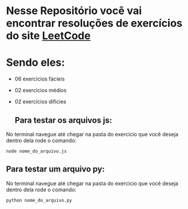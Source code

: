 # Nesse Repositório você vai encontrar resoluções de exercícios do site **[ LeetCode ](https://wa.me/5512982241763)** 
# Sendo eles:
* 06 exercícios fácieis
* 02 exercícios médios
* 02 exercícios dificies 


  ## Para testar os arquivos js:
No terminal navegue até chegar na pasta do exercício que você deseja
dentro dela rode o comando:
```
node nome_do_arquivo.js
```

## Para testar um arquivo py:
No terminal navegue até chegar na pasta do exercício que você deseja
dentro dela rode o comando:
```
python nome_do_arquivo.py
```